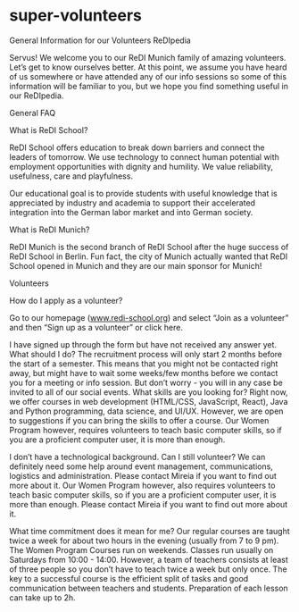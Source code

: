 # super-volunteers
General Information for our Volunteers
ReDIpedia 

Servus! We welcome you to our ReDI Munich family of amazing volunteers. Let’s get to know ourselves better. At this point, we assume you have heard of us somewhere or have attended any of our info sessions so some of this information will be familiar to you, but we hope you find something useful in our ReDIpedia. 


General FAQ

What is ReDI School? 

ReDI School offers education to break down barriers and connect the leaders of tomorrow. We use technology to connect human potential with employment opportunities with dignity and humility. We value reliability, usefulness, care and playfulness.

Our educational goal is to provide students with useful knowledge that is appreciated by industry and academia to support their accelerated integration into the German labor market and into German society.

What is ReDI Munich? 

ReDI Munich is the second branch of ReDI School after the huge success of ReDI School in Berlin. Fun fact, the city of Munich actually wanted that ReDI School opened in Munich and they are our main sponsor for Munich! 

Volunteers 

How do I apply as a volunteer? 

Go to our homepage (www.redi-school.org) and select “Join as a volunteer” and then “Sign up as a volunteer” or click here.

I have signed up through the form but have not received any answer yet. What should I do?
The recruitment process will only start 2 months before the start of a semester. This means that you might not be contacted right away, but might have to wait some weeks/few months before we contact you for a meeting or info session. But don’t worry - you will in any case be invited to all of our social events.
What skills are you looking for?
Right now, we offer courses in web development (HTML/CSS, JavaScript, React), Java and Python programming, data science, and UI/UX. However, we are open to suggestions if you can bring the skills to offer a course.
Our Women Program however, requires volunteers to teach basic computer skills, so if you are a proficient computer user, it is more than enough.

I don’t have a technological background. Can I still volunteer?
We can definitely need some help around event management, communications, logistics and administration. Please contact Mireia if you want to find out more about it.
Our Women Program however, also requires volunteers to teach basic computer skills, so if you are a proficient computer user, it is more than enough.
Please contact Mireia if you want to find out more about it.

What time commitment does it mean for me?
Our regular courses are taught twice a week for about two hours in the evening (usually from 7 to 9 pm). The Women Program Courses run on weekends. Classes run usually on Saturdays from 10:00 - 14:00.
However, a team of teachers consists at least of three people so you don’t have to teach twice a week but only once. The key to a successful course is the efficient split of tasks and good communication between teachers and students. Preparation of each lesson can take up to 2h.






